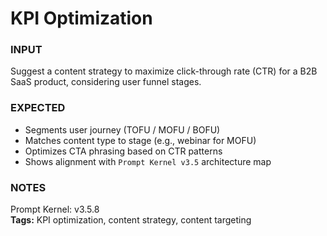 # KPI Optimization
<!-- markdownlint-disable MD001 -->

### INPUT
Suggest a content strategy to maximize click-through rate (CTR) for a B2B SaaS product, considering user funnel stages.

### EXPECTED
- Segments user journey (TOFU / MOFU / BOFU)
- Matches content type to stage (e.g., webinar for MOFU)
- Optimizes CTA phrasing based on CTR patterns
- Shows alignment with `Prompt Kernel v3.5` architecture map

### NOTES
Prompt Kernel: v3.5.8  
**Tags:** KPI optimization, content strategy, content targeting
